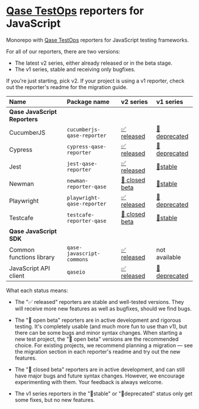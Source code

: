 # [Qase TestOps](https://qase.io) reporters for JavaScript

Monorepo with [Qase TestOps](https://qase.io) reporters for JavaScript testing frameworks.

For all of our reporters, there are two versions:

* The latest v2 series, either already released or in the beta stage.
* The v1 series, stable and receiving only bugfixes.

If you're just starting, pick v2.
If your project is using a v1 reporter, check out the reporter's readme for the migration guide.

| Name                          | Package name               | v2 series                                                                                          | v1 series                                                                                      |
|:------------------------------|:---------------------------|:---------------------------------------------------------------------------------------------------|:-----------------------------------------------------------------------------------------------|
| **Qase JavaScript Reporters** |
| CucumberJS                    | `cucumberjs-qase-reporter` | [✅ released](https://github.com/qase-tms/qase-javascript/tree/main/qase-cucumberjs#readme)     | [🗿deprecated](https://github.com/qase-tms/qase-javascript/tree/master/qase-cucumberjs#readme)     |
| Cypress                       | `cypress-qase-reporter`    | [✅ released](https://github.com/qase-tms/qase-javascript/tree/main/qase-cypress#readme)            | [🗿deprecated](https://github.com/qase-tms/qase-javascript/tree/master/qase-cypress#readme)    |
| Jest                          | `jest-qase-reporter`       | [✅ released](https://github.com/qase-tms/qase-javascript/tree/main/qase-jest#readme)               | [🗿stable](https://github.com/qase-tms/qase-javascript/tree/master/qase-jest#readme)           |
| Newman                        | `newman-reporter-qase`     | [🧰 closed beta](https://github.com/qase-tms/qase-javascript/tree/main/qase-newman#readme)         | [🗿stable](https://github.com/qase-tms/qase-javascript/tree/master/qase-newman#readme)         |
| Playwright                    | `playwright-qase-reporter` | [✅ released](https://github.com/qase-tms/qase-javascript/tree/main/qase-playwright#readme)         | [🗿deprecated](https://github.com/qase-tms/qase-javascript/tree/master/qase-playwright#readme) |
| Testcafe                      | `testcafe-reporter-qase`   | [🧰 closed beta](https://github.com/qase-tms/qase-javascript/tree/main/qase-testcafe#readme)       | [🗿stable](https://github.com/qase-tms/qase-javascript/tree/master/qase-testcafe#readme)       |
| **Qase JavaScript SDK**       |
| Common functions library      | `qase-javascript-commons`  | [✅ released](https://github.com/qase-tms/qase-javascript/tree/main/qase-javascript-commons#readme) | not available                                                                                  |
| JavaScript API client         | `qaseio`                   | [✅ released](https://github.com/qase-tms/qase-javascript/tree/main/qaseio#readme)                  | [🗿deprecated](https://github.com/qase-tms/qase-javascript/tree/master/qaseio#readme)          |

What each status means:

* The "✅ released" reporters are stable and well-tested versions.
  They will receive more new features as well as bugfixes, should we find bugs.

* The "🧪 open beta" reporters are in active development and rigorous testing.
  It's completely usable (and much more fun to use than v1), but there can be some bugs and minor syntax changes.
  When starting a new test project, the "🧪 open beta" versions are the recommended choice.
  For existing projects, we recommend planning a migration — see the migration section in each
  reporter's readme and try out the new features.

* The "🧰 closed beta" reporters are in active development, and
  can still have major bugs and future syntax changes.
  However, we encourage experimenting with them.
  Your feedback is always welcome.

* The v1 series reporters in the "🗿stable" or "🗿deprecated" status only get some fixes, but no new features.
